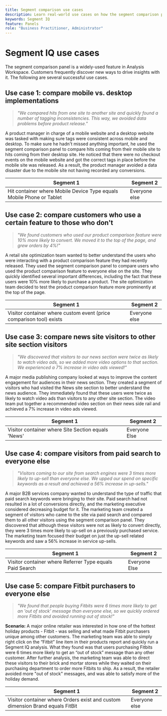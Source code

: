 ```yaml
---
title: Segment comparison use cases
description: Learn real-world use cases on how the segment comparison panel can be used to gain insight into marketing strategy.
keywords: Segment IQ
feature: Panels
role: "Business Practitioner, Administrator"
---
```


# Segment IQ use cases

The segment comparison panel is a widely-used feature in Analysis Workspace. Customers frequently discover new ways to drive insights with it. The following are several successful use cases.

## Use case 1: compare mobile vs. desktop implementations

> *"We compared hits from one site to another site and quickly found a number of tagging inconsistencies. This way, we avoided data problems before product release."*

A product manager in charge of a mobile website and a desktop website was tasked with making sure tags were consistent across mobile and desktop. To make sure he hadn't missed anything important, he used the segment comparison panel to compare hits coming from their mobile site to hits coming from their desktop site. He noticed that there were no checkout events on the mobile website and got the correct tags in place before the mobile site was released. As a result, the product manager avoided a data disaster due to the mobile site not having recorded any conversions.

| Segment 1 | Segment 2 |
|--- |--- |
| Hit container where Mobile Device Type equals Mobile Phone or Tablet | Everyone else |

## Use case 2: compare customers who use a certain feature to those who don't

> *"We found customers who used our product comparison feature were 10% more likely to convert. We moved it to the top of the page, and grew orders by 4%!"*

A retail site optimization team wanted to better understand the users who were interacting with a product comparison feature they had recently released. They used the segment comparison panel to compare users who used the product comparison feature to everyone else on the site. They quickly identified several important differences, including the fact that these users were 10% more likely to purchase a product. The site optimization team decided to test the product comparison feature more prominently at the top of the page.

| Segment 1 | Segment 2 |
|--- |--- |
| Visitor container where custom event (price comparison tool) exists | Everyone else |

## Use case 3: compare news site visitors to other site section visitors

> *"We discovered that visitors to our news section were twice as likely to watch video ads, so we added more video options to that section. We experienced a 7% increase in video ads viewed!"*

A major media publishing company looked at ways to improve the content engagement for audiences in their news section. They created a segment of visitors who had visited the News site section to better understand the news audience. They immediately found that these users were twice as likely to watch video ads than visitors to any other site section. The video team put together a recommended video section on their news side rail and achieved a 7% increase in video ads viewed.

| Segment 1 | Segment 2 |
|--- |--- |
| Visitor container where Site Section equals 'News' | Everyone Else |

## Use case 4: compare visitors from paid search to everyone else

> *"Visitors coming to our site from search engines were 3 times more likely to up-sell than everyone else. We upped our spend on specific keywords as a result and achieved a 56% increase in up-sells."*

A major B2B services company wanted to understand the type of traffic that paid search keywords were bringing to their site. Paid search had not resulted in a lot of conversions directly, and the marketing executive considered decreasing budget for it. The marketing team created a segment of visitors who came to the site via paid search and compared them to all other visitors using the segment comparison panel. They discovered that although these visitors were not as likely to convert directly, they were 3 times more likely to up-sell on a previously purchased service. The marketing team focused their budget on just the up-sell related keywords and saw a 56% increase in service up-sells.

| Segment 1 | Segment 2 |
|--- |--- |
| Visitor container where Referrer Type equals Paid Search | Everyone Else |

## Use case 5: compare Fitbit purchasers to everyone else

> *"We found that people buying Fitbits were 6 times more likely to get an 'out of stock' message than everyone else, so we quickly ordered more Fitbits and avoided running out of stock!"*

**Scenario:** A major online retailer was interested in how one of the hottest holiday products - Fitbit - was selling and what made Fitbit purchasers unique among other customers. The marketing team was able to simply right click on the “Fitbit” line item in their products report and quickly run a Segment IQ analysis. What they found was that users purchasing Fitbits were 6 times more likely to get an “out of stock” message than any other customer. After further analysis, the marketing team was able to direct these visitors to their brick and mortar stores while they waited on their purchasing department to order more Fitbits to ship. As a result, the retailer avoided more "out of stock" messages, and was able to satisfy more of the holiday demand.

| Segment 1 | Segment 2 |
|--- |--- |
| Visitor container where Orders exist and custom dimension Brand equals FitBit | Everyone else |
